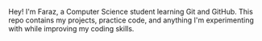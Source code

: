 Hey! I'm Faraz, a Computer Science student learning Git and GitHub. This repo contains my projects, practice code, and anything I'm experimenting with while improving my coding skills.
